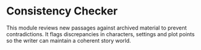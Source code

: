 # Consistency Checker

This module reviews new passages against archived material to prevent
contradictions. It flags discrepancies in characters, settings and plot points so
the writer can maintain a coherent story world.
